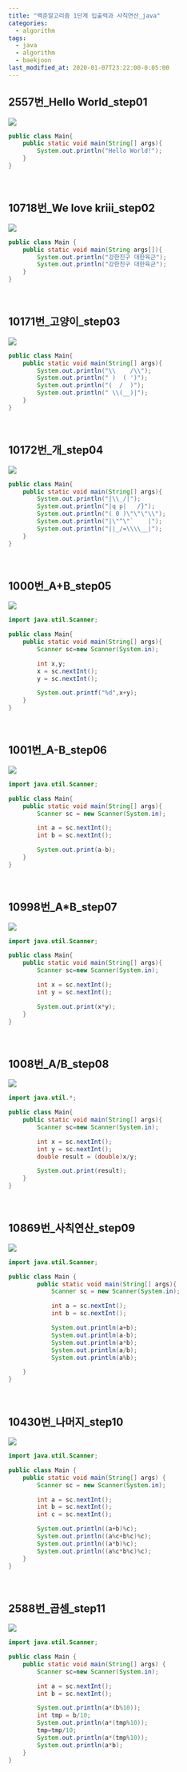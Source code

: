 ```yaml
---
title: "백준알고리즘 1단계 입출력과 사칙연산_java"
categories:
  - algorithm
tags:
  - java
  - algorithm
  - baekjoon
last_modified_at: 2020-01-07T23:22:00-0:05:00
---
```


## 2557번\_Hello World_step01

![](https://kimmy100b.github.io/assets/images/baekjoon/stage01/step01.jpg)

```java
public class Main{
    public static void main(String[] args){
        System.out.println("Hello World!");
    }
}
```

<br/>

## 10718번\_We love kriii_step02

![](https://kimmy100b.github.io/assets/images/baekjoon/stage01/step02.jpg)

```java
public class Main {
    public static void main(String args[]){
        System.out.println("강한친구 대한육군");
        System.out.println("강한친구 대한육군");
    }
}
```

<br/>

## 10171번\_고양이\_step03

![](https://kimmy100b.github.io/assets/images/baekjoon/stage01/step03.jpg)

```java
public class Main{
    public static void main(String[] args){
        System.out.println("\\    /\\");
        System.out.println(" )  ( ')");
        System.out.println("(  /  )");
        System.out.println(" \\(__)|");
    }
}
```

<br/>

## 10172번\_개\_step04

![](https://kimmy100b.github.io/assets/images/baekjoon/stage01/step04.jpg)

```java
public class Main{
    public static void main(String[] args){
        System.out.println("|\\_/|");
        System.out.println("|q p|   /}");
        System.out.println("( 0 )\"\"\"\\");
        System.out.println("|\"^\"`    |");
        System.out.println("||_/=\\\\__|");
    }
}
```

<br/>

## 1000번\_A+B_step05

![](https://kimmy100b.github.io/assets/images/baekjoon/stage01/step05.jpg)

```java
import java.util.Scanner;

public class Main{
    public static void main(String[] args){
        Scanner sc=new Scanner(System.in);

        int x,y;
        x = sc.nextInt();
        y = sc.nextInt();

        System.out.printf("%d",x+y);
    }
}
```

<br/>

## 1001번\_A-B_step06

![](https://kimmy100b.github.io/assets/images/baekjoon/stage01/step06.jpg)

```java
import java.util.Scanner;

public class Main{
    public static void main(String[] args){
        Scanner sc = new Scanner(System.in);

        int a = sc.nextInt();
        int b = sc.nextInt();

        System.out.print(a-b);
    }
}
```

<br/>

## 10998번\_A\*B_step07

![](https://kimmy100b.github.io/assets/images/baekjoon/stage01/step07.jpg)

```java
import java.util.Scanner;

public class Main{
    public static void main(String[] args){
        Scanner sc=new Scanner(System.in);

        int x = sc.nextInt();
        int y = sc.nextInt();

        System.out.print(x*y);
    }
}
```

<br/>

## 1008번\_A/B_step08

![](https://kimmy100b.github.io/assets/images/baekjoon/stage01/step08.jpg)

```java
import java.util.*;

public class Main{
    public static void main(String[] args){
        Scanner sc=new Scanner(System.in);

        int x = sc.nextInt();
        int y = sc.nextInt();
        double result = (double)x/y;

        System.out.print(result);
    }
}
```

<br/>

## 10869번\_사칙연산\_step09

![](https://kimmy100b.github.io/assets/images/baekjoon/stage01/step09.jpg)

```java
import java.util.Scanner;

public class Main {
	    public static void main(String[] args){
	        Scanner sc = new Scanner(System.in);

	        int a = sc.nextInt();
	        int b = sc.nextInt();

	        System.out.println(a+b);
	        System.out.println(a-b);
	        System.out.println(a*b);
	        System.out.println(a/b);
	        System.out.println(a%b);

	}
}
```

<br/>

## 10430번\_나머지\_step10

![](https://kimmy100b.github.io/assets/images/baekjoon/stage01/step10.jpg)

```java
import java.util.Scanner;

public class Main {
	public static void main(String[] args) {
		Scanner sc = new Scanner(System.in);

		int a = sc.nextInt();
		int b = sc.nextInt();
		int c = sc.nextInt();

		System.out.println((a+b)%c);
		System.out.println((a%c+b%c)%c);
		System.out.println((a*b)%c);
		System.out.println((a%c*b%c)%c);
	}
}
```

<br/>

## 2588번\_곱셈\_step11

![](https://kimmy100b.github.io/assets/images/baekjoon/stage01/step11.jpg)

```java
import java.util.Scanner;

public class Main {
	public static void main(String[] args) {
		Scanner sc=new Scanner(System.in);

		int a = sc.nextInt();
		int b = sc.nextInt();

		System.out.println(a*(b%10));
		int tmp = b/10;
		System.out.println(a*(tmp%10));
		tmp=tmp/10;
		System.out.println(a*(tmp%10));
		System.out.println(a*b);
	}
}
```
